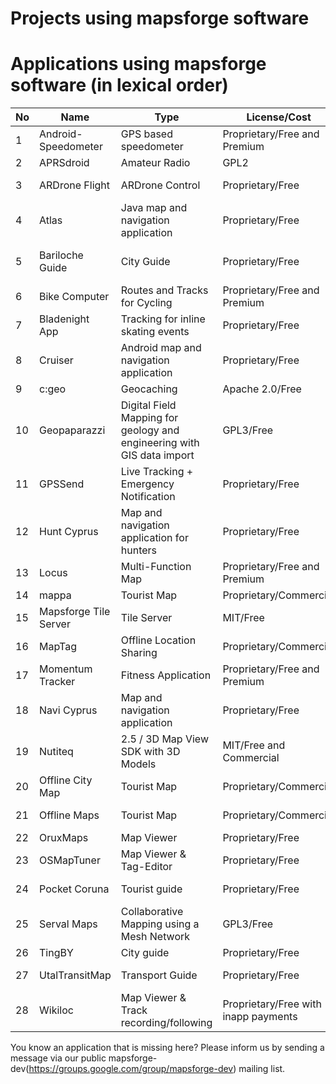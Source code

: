 # Projects using mapsforge software

# Applications using mapsforge software (in lexical order)

|**No**|**Name**|**Type**|**License/Cost**|**Sources**|**URL**|
|------|--------|--------|----------------|-----------|-------|
| 1 | Android-Speedometer | GPS based speedometer | Proprietary/Free and Premium | Closed | https://play.google.com/store/apps/details?id=de.meditgbr.android.tacho |
| 2 | APRSdroid | Amateur Radio | GPL2 | Open | http://aprsdroid.org/ |
| 3 | ARDrone Flight | ARDrone Control | Proprietary/Free | Closed | https://play.google.com/store/apps/details?id=meavydev.ARDrone |
| 4 | Atlas | Java map and navigation application | Proprietary/Free | Closed | http://wiki.openstreetmap.org/wiki/Atlas_(navigation_application) |
| 5 | Bariloche Guide | City Guide | Proprietary/Free | Closed | https://play.google.com/store/apps/details?id=com.animus.guideapp https://itunes.apple.com/us/app/guia-bariloche/id900219349 |
| 6 | Bike Computer | Routes and Tracks for Cycling | Proprietary/Free and Premium | Closed | https://play.google.com/store/apps/details?id=de.rooehler.bikecomputer |
| 7 | Bladenight App | Tracking for inline skating events | Proprietary/Free | Closed | https://play.google.com/store/apps/details?id=fr.ocroquette.bladenight |
| 8 | Cruiser | Android map and navigation application | Proprietary/Free | Closed | http://wiki.openstreetmap.org/wiki/Cruiser |
| 9 | c:geo | Geocaching | Apache 2.0/Free | Open | https://github.com/cgeo/ |
| 10 | Geopaparazzi| Digital Field Mapping for geology and engineering with GIS data import | GPL3/Free | Open | http://www.geopaparazzi.eu |
| 11 | GPSSend | Live Tracking + Emergency Notification | Proprietary/Free | Closed | https://play.google.com/store/apps/details?id=com.tinkerpete.gps |
| 12 | Hunt Cyprus | Map and navigation application for hunters | Proprietary/Free | Closed | https://play.google.com/store/apps/details?id=gr.talent.cyprusHunt |
| 13 | Locus | Multi-Function Map | Proprietary/Free and Premium | Closed | http://www.locusmap.eu/ |
| 14 | mappa | Tourist Map | Proprietary/Commercial | Closed | http://mynativeguide.com/ |
| 15 | Mapsforge Tile Server | Tile Server | MIT/Free | Open | https://github.com/develar/mapsforge-tile-server |
| 16 | MapTag | Offline Location Sharing | Proprietary/Commercial | Closed | http://www.rockethub.com/projects/9335-maptag |
| 17 | Momentum Tracker | Fitness Application | Proprietary/Free and Premium | Closed | https://play.google.com/store/apps/details?id=com.momentum_tracker.android |
| 18 | Navi Cyprus | Map and navigation application | Proprietary/Free | Closed | https://play.google.com/store/apps/details?id=gr.talent.cyprus.navi |
| 19 | Nutiteq | 2.5 / 3D Map View SDK with 3D Models | MIT/Free and Commercial | Open | https://github.com/nutiteq/hellomap3d |
| 20 | Offline City Map | Tourist Map | Proprietary/Commercial | Closed | http://topobyte.de/ |
| 21 | Offline Maps | Tourist Map | Proprietary/Commercial | Closed | https://play.google.com/store/apps/developer?id=applantation.com |
| 22 | OruxMaps | Map Viewer | Proprietary/Free | Closed | http://www.oruxmaps.com/ |
| 23 | OSMapTuner | Map Viewer & Tag-Editor | Proprietary/Free | Closed | http://osmaptuner.salzburgresearch.at/ |
| 24 | Pocket Coruna | Tourist guide | Proprietary/Free | Closed | https://play.google.com/store/apps/details?id=com.dolphinziyo.corunaentubolsillo&hl=en |
| 25 | Serval Maps | Collaborative Mapping using a Mesh Network | GPL3/Free | Open | http://developer.servalproject.org/dokuwiki/doku.php?id=content:servalmaps:main_page |
| 26 | TingBY | City guide | Proprietary/Free | Closed | http://ting.by/ |
| 27 | UtalTransitMap | Transport Guide | Proprietary/Free | Closed | https://play.google.com/store/apps/details?id=com.mdmitry1973.utahtransitmap&hl=en |
| 28 | Wikiloc | Map Viewer & Track recording/following | Proprietary/Free with inapp payments | Closed | http://www.wikiloc.com/outdoor-navigation-app |


You know an application that is missing here? Please inform us by sending a message via our public mapsforge-dev(https://groups.google.com/group/mapsforge-dev) mailing list.

